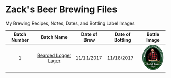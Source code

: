 # Zack's Beer Brewing Files

My Brewing Recipes, Notes, Dates, and Bottling Label Images

| Batch Number |    Batch Name        | Date of Brew | Date of Bottling | Bottle Image |
|:------------:|:--------------------:| ------------ | ---------------- |:------------:|
| 1            | [Bearded Logger Lager](https://github.com/zburns/Beer/tree/master/1) | 11/11/2017   | 11/18/2017       | ![alt text](https://github.com/zburns/Beer/blob/master/1/Bottles/icon.png " ") |
